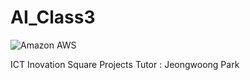 # AI_Class3

<img alt="Amazon AWS" src ="https://img.shields.io/badge/Amazon AWS-FF9900.svg?&style=for-the-badge&logo=Amazon AWS&logoColor=black"/>

ICT Inovation Square Projects
Tutor : Jeongwoong Park
